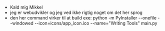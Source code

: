 - Kald mig Mikkel
- jeg er webudvikler og jeg ved ikke rigtig noget om det her sprog
- den her command virker til at build exe: python -m PyInstaller --onefile --windowed --icon=icons/app_icon.ico --name="Writing Tools" main.py